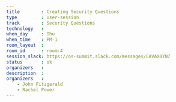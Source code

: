 ```yaml
---
title        : Creating Security Questions
type         : user-session
track        : Security Questions
technology   :
when_day     : Thu
when_time    : PM-1
room_layout  :
room_id      : room-4
session_slack: https://os-summit.slack.com/messages/CAVAX0YN7
status       : ok
organizers   :
description  :
organizers   :
    - John Fitzgerald
    - Rachel Power
---
```

